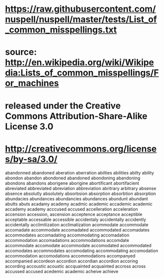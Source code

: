 # https://raw.githubusercontent.com/nuspell/nuspell/master/tests/List_of_common_misspellings.txt
# source: http://en.wikipedia.org/wiki/Wikipedia:Lists_of_common_misspellings/For_machines
# released under the Creative Commons Attribution-Share-Alike License 3.0
# http://creativecommons.org/licenses/by-sa/3.0/

abandonned	abandoned
aberation	aberration
abilties	abilities
abilty	ability
abondon	abandon
abondoned	abandoned
abondoning	abandoning
abondons	abandons
aborigene	aborigine
abortificant	abortifacient
abreviated	abbreviated
abreviation	abbreviation
abritrary	arbitrary
absense	absence
absolutly	absolutely
absorbsion	absorption
absorbtion	absorption
abundacies	abundances
abundancies	abundances
abundunt	abundant
abutts	abuts
acadamy	academy
acadmic	academic
accademic	academic
accademy	academy
acccused	accused
accelleration	acceleration
accension	accession, ascension
acceptence	acceptance
acceptible	acceptable
accessable	accessible
accidentaly	accidentally
accidently	accidentally
acclimitization	acclimatization
acommodate	accommodate
accomadate	accommodate
accomadated	accommodated
accomadates	accommodates
accomadating	accommodating
accomadation	accommodation
accomadations	accommodations
accomdate	accommodate
accomodate	accommodate
accomodated	accommodated
accomodates	accommodates
accomodating	accommodating
accomodation	accommodation
accomodations	accommodations
accompanyed	accompanied
accordeon	accordion
accordian	accordion
accoring	according
accoustic	acoustic
accquainted	acquainted
accross	across
accussed	accused
acedemic	academic
acheive	achieve